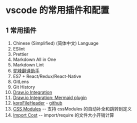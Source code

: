 # vscode 的常用插件和配置

## 1 常用插件

1. Chinese (Simplified) (简体中文) Language
1. ESlint
1. Prettier
1. Markdown All in One
1. Markdown Lint
1. [驼峰翻译助手](https://marketplace.visualstudio.com/items?itemName=svenzhao.var-translation)
1. ES7 + React/Redux/React-Native
1. GitLens
1. Git History
1. [Draw.io Integration](https://marketplace.visualstudio.com/items?itemName=hediet.vscode-drawio)
1. [Draw.io Integration: Mermaid plugin](https://marketplace.visualstudio.com/items?itemName=nopeslide.vscode-drawio-plugin-mermaid)
1. [koroFileHeader](https://marketplace.visualstudio.com/items?itemName=OBKoro1.korofileheader) - [github](https://github.com/OBKoro1/koro1FileHeader/wiki/%E5%AE%89%E8%A3%85%E5%92%8C%E5%BF%AB%E9%80%9F%E4%B8%8A%E6%89%8B)
1. [CSS Modules](https://marketplace.visualstudio.com/items?itemName=clinyong.vscode-css-modules) -- 支持 cssModules 的自动补全和跳转到定义
1. [Import Cost](https://marketplace.visualstudio.com/items?itemName=wix.vscode-import-cost) -- import/require 的文件大小开销计算

